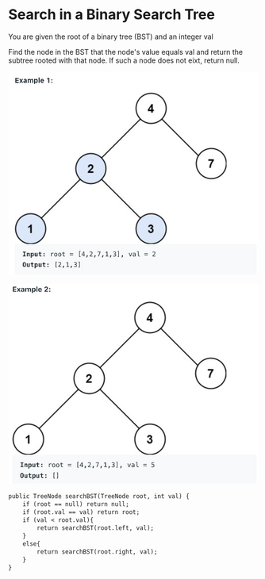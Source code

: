 # Search in a Binary Search Tree

You are given the root of a binary tree (BST) and an integer val

Find the node in the BST that the node's value equals val and return the subtree rooted with that node. If such a node does not eixt, return null.


![image](image/image6.png)

![image](image/image7.png)


    public TreeNode searchBST(TreeNode root, int val) {
        if (root == null) return null;
        if (root.val == val) return root;
        if (val < root.val){
            return searchBST(root.left, val);
        }
        else{
            return searchBST(root.right, val);
        }
    } 
